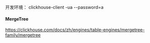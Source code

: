 
开发环境： clickhouse-client -ua --password=a

#### MergeTree

https://clickhouse.com/docs/zh/engines/table-engines/mergetree-family/mergetree


